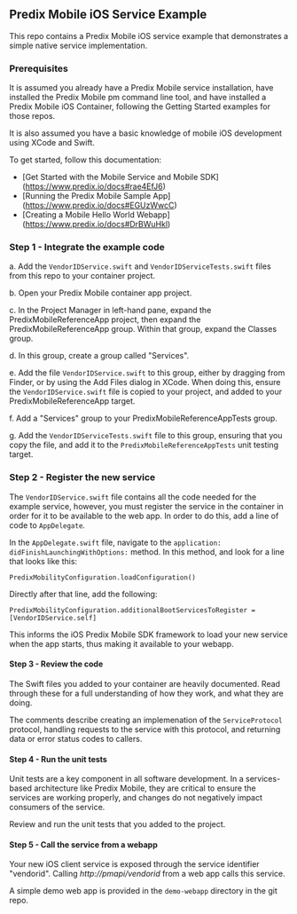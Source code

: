 ## Predix Mobile iOS Service Example

This repo contains a Predix Mobile iOS service example that demonstrates a simple native service implementation.

### Prerequisites

It is assumed you already have a Predix Mobile service installation, have installed the Predix Mobile pm command line tool, and have installed a Predix Mobile iOS Container, following the Getting Started examples for those repos.

It is also assumed you have a basic knowledge of mobile iOS development using XCode and Swift.

To get started, follow this documentation:
* [Get Started with the Mobile Service and Mobile SDK] (https://www.predix.io/docs#rae4EfJ6) 
* [Running the Predix Mobile Sample App] (https://www.predix.io/docs#EGUzWwcC)
* [Creating a Mobile Hello World Webapp] (https://www.predix.io/docs#DrBWuHkl) 


### Step 1 - Integrate the example code

  a. Add the `VendorIDService.swift` and `VendorIDServiceTests.swift` files from this repo to your container project.

  b. Open your Predix Mobile container app project. 

  c. In the Project Manager in left-hand pane, expand the PredixMobileReferenceApp project, then expand the PredixMobileReferenceApp group. Within that group, expand the Classes group. 

  d. In this group, create a group called "Services". 

  e. Add the file `VendorIDService.swift` to this group, either by dragging from Finder, or by using the Add Files dialog in XCode. When doing this, ensure the `VendorIDService.swift` file is copied to your project, and added to your PredixMobileReferenceApp target.

  f. Add a "Services" group to your PredixMobileReferenceAppTests group. 

  g. Add the `VendorIDServiceTests.swift` file to this group, ensuring that you copy the file, and add it to the `PredixMobileReferenceAppTests` unit testing target.

### Step 2 - Register the new service

The `VendorIDService.swift` file contains all the code needed for the example service, however, you must register the service in the container in order for it to be available to the web app. In order to do this, add a line of code to `AppDelegate`.

In the `AppDelegate.swift` file, navigate to the `application: didFinishLaunchingWithOptions:` method. In this method, and look for a line that looks like this:

    PredixMobilityConfiguration.loadConfiguration()

Directly after that line, add the following:

    PredixMobilityConfiguration.additionalBootServicesToRegister = [VendorIDService.self]

This informs the iOS Predix Mobile SDK framework to load your new service when the app starts, thus making it available to your webapp.

#### Step 3 - Review the code

The Swift files you added to your container are heavily documented. Read through these for a full understanding of how they work, and what they are doing.

The comments describe creating an implemenation of the `ServiceProtocol` protocol, handling requests to the service with this protocol, and returning data or error status codes to callers.

#### Step 4 - Run the unit tests

Unit tests are a key component in all software development. In a services-based architecture like Predix Mobile,
they are critical to ensure the services are working properly, and changes do not negatively impact
consumers of the service.

Review and run the unit tests that you added to the project.

#### Step 5 - Call the service from a webapp

Your new iOS client service is exposed through the service identifier "vendorid". Calling _http://pmapi/vendorid_ from a web app calls this service.

A simple demo web app is provided in the `demo-webapp` directory in the git repo.

